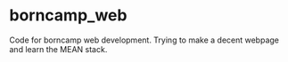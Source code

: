# borncamp_web
Code for borncamp web development.
Trying to make a decent webpage and learn the MEAN stack.
